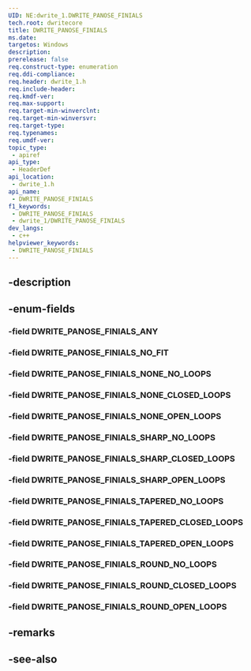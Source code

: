 ```yaml
---
UID: NE:dwrite_1.DWRITE_PANOSE_FINIALS
tech.root: dwritecore
title: DWRITE_PANOSE_FINIALS
ms.date: 
targetos: Windows
description: 
prerelease: false
req.construct-type: enumeration
req.ddi-compliance: 
req.header: dwrite_1.h
req.include-header: 
req.kmdf-ver: 
req.max-support: 
req.target-min-winverclnt: 
req.target-min-winversvr: 
req.target-type: 
req.typenames: 
req.umdf-ver: 
topic_type:
 - apiref
api_type:
 - HeaderDef
api_location:
 - dwrite_1.h
api_name:
 - DWRITE_PANOSE_FINIALS
f1_keywords:
 - DWRITE_PANOSE_FINIALS
 - dwrite_1/DWRITE_PANOSE_FINIALS
dev_langs:
 - c++
helpviewer_keywords:
 - DWRITE_PANOSE_FINIALS
---
```


## -description

## -enum-fields

### -field DWRITE_PANOSE_FINIALS_ANY

### -field DWRITE_PANOSE_FINIALS_NO_FIT

### -field DWRITE_PANOSE_FINIALS_NONE_NO_LOOPS

### -field DWRITE_PANOSE_FINIALS_NONE_CLOSED_LOOPS

### -field DWRITE_PANOSE_FINIALS_NONE_OPEN_LOOPS

### -field DWRITE_PANOSE_FINIALS_SHARP_NO_LOOPS

### -field DWRITE_PANOSE_FINIALS_SHARP_CLOSED_LOOPS

### -field DWRITE_PANOSE_FINIALS_SHARP_OPEN_LOOPS

### -field DWRITE_PANOSE_FINIALS_TAPERED_NO_LOOPS

### -field DWRITE_PANOSE_FINIALS_TAPERED_CLOSED_LOOPS

### -field DWRITE_PANOSE_FINIALS_TAPERED_OPEN_LOOPS

### -field DWRITE_PANOSE_FINIALS_ROUND_NO_LOOPS

### -field DWRITE_PANOSE_FINIALS_ROUND_CLOSED_LOOPS

### -field DWRITE_PANOSE_FINIALS_ROUND_OPEN_LOOPS

## -remarks

## -see-also


